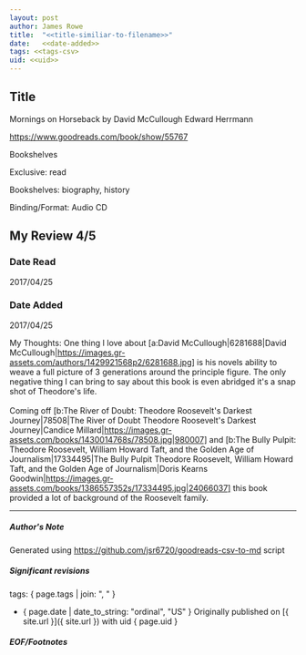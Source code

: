 ```yaml
---
layout: post
author: James Rowe
title:  "<<title-similiar-to-filename>>"
date:   <<date-added>>
tags: <<tags-csv>
uid: <<uid>>
---
```


<!-- highly dependent on how you personally use jekyll templates, and how you want this to show up -->

## Title

Mornings on Horseback by David McCullough
Edward Herrmann 

https://www.goodreads.com/book/show/55767

Bookshelves

Exclusive: read

Bookshelves: biography, history

Binding/Format: Audio CD

## My Review 4/5

### Date Read
2017/04/25

### Date Added
2017/04/25

My Thoughts: One thing I love about [a:David McCullough|6281688|David McCullough|https://images.gr-assets.com/authors/1429921568p2/6281688.jpg] is his novels ability to weave a full picture of 3 generations around the principle figure. The only negative thing I can bring to say about this book is even abridged it's a snap shot of Theodore's life.<br/><br/>Coming off [b:The River of Doubt: Theodore Roosevelt's Darkest Journey|78508|The River of Doubt  Theodore Roosevelt's Darkest Journey|Candice Millard|https://images.gr-assets.com/books/1430014768s/78508.jpg|980007] and [b:The Bully Pulpit: Theodore Roosevelt, William Howard Taft, and the Golden Age of Journalism|17334495|The Bully Pulpit  Theodore Roosevelt, William Howard Taft, and the Golden Age of Journalism|Doris Kearns Goodwin|https://images.gr-assets.com/books/1386557352s/17334495.jpg|24066037] this book provided a lot of background of the Roosevelt family.

---

##### Author's Note

Generated using https://github.com/jsr6720/goodreads-csv-to-md script

##### Significant revisions

tags: { page.tags | join: ", " } <!-- todo move this somewhere -->

- { page.date | date_to_string: "ordinal", "US" } Originally published on [{ site.url }]({ site.url }) with uid { page.uid }

##### EOF/Footnotes
